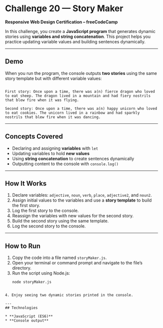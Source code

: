 # Challenge 20 — Story Maker

**Responsive Web Design Certification – freeCodeCamp**

In this challenge, you create a **JavaScript program** that generates dynamic stories using **variables and string concatenation**. This project helps you practice updating variable values and building sentences dynamically.

---

## Demo

When you run the program, the console outputs **two stories** using the same story template but with different variable values:

```

First story: Once upon a time, there was a(n) fierce dragon who loved to eat sheep. The dragon lived in a mountain and had fiery nostrils that blew fire when it was flying.

Second story: Once upon a time, there was a(n) happy unicorn who loved to eat cookies. The unicorn lived in a rainbow and had sparkly nostrils that blew fire when it was dancing.

````

---

## Concepts Covered

- Declaring and assigning **variables** with `let`  
- Updating variables to hold **new values**  
- Using **string concatenation** to create sentences dynamically  
- Outputting content to the console with `console.log()`  

---

## How It Works

1. Declare variables: `adjective`, `noun`, `verb`, `place`, `adjective2`, and `noun2`.  
2. Assign initial values to the variables and use a **story template** to build the first story.  
3. Log the first story to the console.  
4. Reassign the variables with new values for the second story.  
5. Build the second story using the same template.  
6. Log the second story to the console.

---

## How to Run

1. Copy the code into a file named `storyMaker.js`.  
2. Open your terminal or command prompt and navigate to the file’s directory.  
3. Run the script using Node.js:  
   ```bash
   node storyMaker.js
````

4. Enjoy seeing two dynamic stories printed in the console.

---
## Technologies

* **JavaScript (ES6)**
* **Console output**
